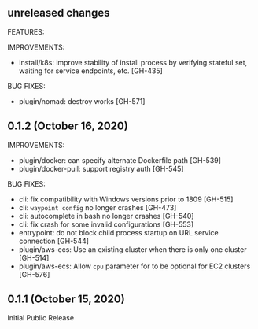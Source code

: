 ## unreleased changes

FEATURES:

IMPROVEMENTS:

* install/k8s: improve stability of install process by verifying stateful set, waiting for service endpoints, etc. [GH-435]

BUG FIXES:

* plugin/nomad: destroy works [GH-571]

## 0.1.2 (October 16, 2020)

IMPROVEMENTS:

* plugin/docker: can specify alternate Dockerfile path [GH-539]
* plugin/docker-pull: support registry auth [GH-545]

BUG FIXES:

* cli: fix compatibility with Windows versions prior to 1809 [GH-515]
* cli: `waypoint config` no longer crashes [GH-473]
* cli: autocomplete in bash no longer crashes [GH-540]
* cli: fix crash for some invalid configurations [GH-553]
* entrypoint: do not block child process startup on URL service connection [GH-544]
* plugin/aws-ecs: Use an existing cluster when there is only one cluster [GH-514]
* plugin/aws-ecs: Allow `cpu` parameter for to be optional for EC2 clusters [GH-576]

## 0.1.1 (October 15, 2020)

Initial Public Release

